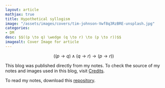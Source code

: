 ```yaml
---
layout: article
mathjax: true
title: Hypothetical syllogism
image: "/assets/images/covers/tim-johnson-Vwf8q3RzBRE-unsplash.jpg"
categories:
- DM
desc: $$((p \to q) \wedge (q \to r) \to (p \to r))$$ 
imagealt: Cover Image for article
---
```


$$((p \to q) \wedge (q \to r) \to (p \to r))$$

























































































































































































































































































































































































































This blog was published directly from my notes.
To check the source of my notes and images used in this blog, visit <a href="/credits.html" target="_blank">Credits</a>.

To read my notes, download this <a href="https://github.com/bovem/CS" target="blank">repository</a>.